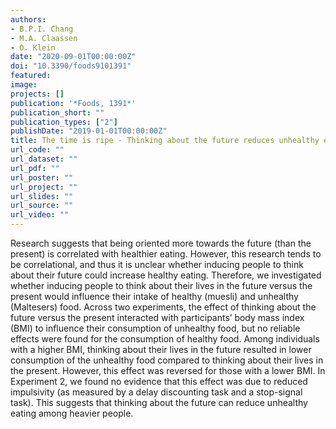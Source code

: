 ```yaml
---
authors:
- B.P.I. Chang 
- M.A. Claassen
- O. Klein 
date: "2020-09-01T00:00:00Z"
doi: "10.3390/foods9101391"
featured:
image:
projects: []
publication: '*Foods, 1391*'
publication_short: ""
publication_types: ["2"]
publishDate: "2019-01-01T00:00:00Z"
title: The time is ripe - Thinking about the future reduces unhealthy eating in those with a higher BMI
url_code: ""
url_dataset: ""
url_pdf: ""
url_poster: ""
url_project: ""
url_slides: ""
url_source: ""
url_video: ""
---
```


Research suggests that being oriented more towards the future (than the present) is correlated with healthier eating. However, this research tends to be correlational, and thus it is unclear whether inducing people to think about their future could increase healthy eating. Therefore, we investigated whether inducing people to think about their lives in the future versus the present would influence their intake of healthy (muesli) and unhealthy (Maltesers) food. Across two experiments, the effect of thinking about the future versus the present interacted with participants’ body mass index (BMI) to influence their consumption of unhealthy food, but no reliable effects were found for the consumption of healthy food. Among individuals with a higher BMI, thinking about their lives in the future resulted in lower consumption of the unhealthy food compared to thinking about their lives in the present. However, this effect was reversed for those with a lower BMI. In Experiment 2, we found no evidence that this effect was due to reduced impulsivity (as measured by a delay discounting task and a stop-signal task). This suggests that thinking about the future can reduce unhealthy eating among heavier people.